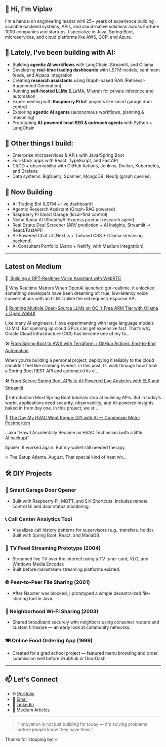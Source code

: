 ## 👋 Hi, I'm Viplav

I'm a hands-on engineering leader with 25+ years of experience building scalable backend systems, APIs, and cloud-native solutions across Fortune 1000 companies and startups. I specialize in Java, Spring Boot, microservices, and cloud platforms like AWS, GCP, and Azure.

## 🤖 Lately, I've been building with AI:
- Building **agentic AI workflows** with LangChain, Streamlit, and Ollama
- Developing **real-time trading dashboards** with LSTM models, sentiment feeds, and Alpaca integration
- Creating **research assistants** using Graph-based RAG (Retrieval-Augmented Generation)
- Running **self-hosted LLMs** (LLaMA, Mistral) for private inference and automation
- Experimenting with **Raspberry Pi IoT** projects like smart garage door control
- Exploring **agentic AI agents** (autonomous workflows, planning & reasoning)  
- Prototyping **AI-powered local SEO & outreach agents** with Python + LangChain  

## 🔧 Other things I build:
- Enterprise microservices & APIs with Java/Spring Boot  
- Full-stack apps with React, TypeScript, and FastAPI  
- CI/CD + observability with GitHub Actions, Jenkins, Docker, Kubernetes, and Grafana  
- Data systems: BigQuery, Spanner, MongoDB, Neo4j (graph queries)  

## 🚀 Now Building
- AI Trading Bot (LSTM + live dashboard)  
- Agentic Research Assistant (Graph-RAG powered)  
- Raspberry Pi Smart Garage (local-first control)  
- Niche Radar AI (Shopify/AliExpress product research agent)  
- Real Estate Deal Screener (ARV prediction + AI insights, Streamlit → React/FastAPI)  
- AI-Powered Chat UI (Next.js + Tailwind CSS + Ollama streaming backend)  
- AI Consultant Portfolio (Astro + Netlify, with Medium integration)  

---

## Latest on Medium









<!-- medium:start -->
🤖 [️ Building a GPT-Realtime Voice Assistant with WebRTC](https://medium.com/@viplav.fauzdar/%EF%B8%8F-building-a-gpt-realtime-voice-assistant-with-webrtc-fe6dd4c8f488?source=rss-95d48320118------2)
  > 
🚀 Why Realtime Matters
When OpenAI launched gpt-realtime, it unlocked something developers have been dreaming of: true, low-latency voice conversations with an LLM.
Unlike the old request/response AP…

🤖 [Running Multiple Open-Source LLMs on OCI’s Free ARM Tier with Ollama + Open WebUI](https://medium.com/@viplav.fauzdar/running-multiple-open-source-llms-on-ocis-free-arm-tier-with-ollama-open-webui-f3193df00dc9?source=rss-95d48320118------2)
  > 
Like many AI engineers, I love experimenting with large language models (LLMs). But spinning up cloud GPUs can get expensive fast. That’s why Oracle Cloud Infrastructure (OCI) has become one of my fa…

🛠️ [From Spring Boot to AWS with Terraform + GitHub Actions: End-to-End Automation](https://medium.com/@viplav.fauzdar/from-spring-boot-to-aws-with-terraform-github-actions-end-to-end-automation-129bf6d6fd4e?source=rss-95d48320118------2)
  > 
When you’re building a personal project, deploying it reliably to the cloud shouldn’t feel like climbing Everest. In this post, I’ll walk through how I took a Spring Boot REST API and automated its d…

🛠️ [From Secure Spring Boot APIs to AI-Powered Log Analytics with ELK and Streamlit](https://medium.com/@viplav.fauzdar/from-secure-spring-boot-apis-to-ai-powered-log-analytics-with-elk-streamlit-195632068233?source=rss-95d48320118------2)
  > 
🔑 Introduction
Most Spring Boot tutorials stop at building APIs. But in today’s world, applications need security, observability, and AI-powered insights baked in from day one.
In this project, we st…

🔧 [The Day My HVAC Went Rogue: DIY with AI — Condenser Motor Postmortem](https://medium.com/@viplav.fauzdar/the-day-my-hvac-went-rogue-diy-with-ai-condenser-motor-postmortem-b7eb22f869c7?source=rss-95d48320118------2)
  > 
…aka “How I Accidentally Became an HVAC Technician (with a little AI backup)”

Spoiler: It worked again. But my wallet still needed therapy.

🔥 The Setup
Atlanta. August. That special kind of heat wh…
<!-- medium:end -->

## 🛠️ DIY Projects
### 🚪 Smart Garage Door Opener
- Built with Raspberry Pi, MQTT, and Siri Shortcuts. Includes remote control UI and door status monitoring.

### 📞 Call Center Analytics Tool
- Visualizes call history patterns for supervisors (e.g., transfers, holds). Built with Spring Boot, React, and MariaDB.
### 📡 TV Feed Streaming Prototype (2004)
- Streamed live TV over the internet using a TV tuner card, VLC, and Windows Media Encoder.
- Built before mainstream streaming platforms existed.

### 🌐 Peer-to-Peer File Sharing (2001)
- After Napster was blocked, I prototyped a simple decentralized file-sharing tool in Java.

### 📶 Neighborhood Wi-Fi Sharing (2003)
- Shared broadband securely with neighbors using consumer routers and custom firmware — an early look at community networks.

### 🍽️ Online Food Ordering App (1999)
- Created for a grad school project — featured menu browsing and order submission well before Grubhub or DoorDash.

---

## 📫 Let's Connect
- 🌐 [Portfolio](https://viplavfauzdar.com)
- 📧 <a href="viplav.fauzdar@gmail.com">Email</a>  
- 💼 [LinkedIn](https://www.linkedin.com/in/viplavfauzdar)  
- 🧪 [Medium Articles](https://medium.com/@viplav.fauzdar)  

---

> “Innovation is not just building for today — it's solving problems before people know they have them.”

Thanks for stopping by! ⭐️
